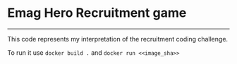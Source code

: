 # Emag Hero Recruitment game
___

This code represents my interpretation of the recruitment coding challenge.

To run it use `docker build .` and `docker run <<image_sha>>`

